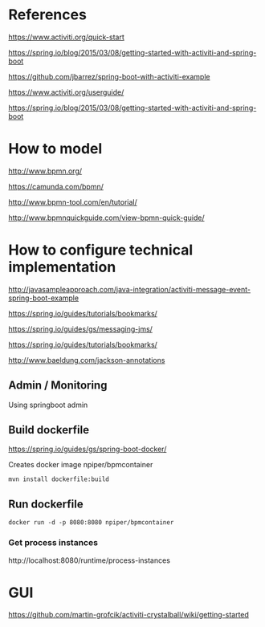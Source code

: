 # References

https://www.activiti.org/quick-start

https://spring.io/blog/2015/03/08/getting-started-with-activiti-and-spring-boot

https://github.com/jbarrez/spring-boot-with-activiti-example

https://www.activiti.org/userguide/

https://spring.io/blog/2015/03/08/getting-started-with-activiti-and-spring-boot

# How to model

http://www.bpmn.org/

https://camunda.com/bpmn/

http://www.bpmn-tool.com/en/tutorial/

http://www.bpmnquickguide.com/view-bpmn-quick-guide/

# How to configure technical implementation

http://javasampleapproach.com/java-integration/activiti-message-event-spring-boot-example

https://spring.io/guides/tutorials/bookmarks/

https://spring.io/guides/gs/messaging-jms/

https://spring.io/guides/tutorials/bookmarks/

http://www.baeldung.com/jackson-annotations

## Admin / Monitoring

Using springboot admin


## Build dockerfile

https://spring.io/guides/gs/spring-boot-docker/

Creates docker image npiper/bpmcontainer

```
mvn install dockerfile:build
```

## Run dockerfile

```
docker run -d -p 8080:8080 npiper/bpmcontainer
```

### Get process instances

http://localhost:8080/runtime/process-instances

# GUI	

https://github.com/martin-grofcik/activiti-crystalball/wiki/getting-started
